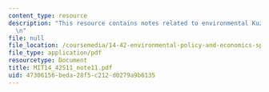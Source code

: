 ```yaml
---
content_type: resource
description: "This resource contains notes related to environmental Kuznets curves.\r\
  \n"
file: null
file_location: /coursemedia/14-42-environmental-policy-and-economics-spring-2011/47306156beda28f5c212d0279a9b6135_MIT14_42S11_note11.pdf
file_type: application/pdf
resourcetype: Document
title: MIT14_42S11_note11.pdf
uid: 47306156-beda-28f5-c212-d0279a9b6135
---
```

